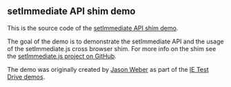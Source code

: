 ## setImmediate API shim demo

This is the source code of the [setImmediate API shim demo](http://jphpsf.github.com/setImmediate-shim-demo/).

The goal of the demo is to demonstrate the setImmediate API and the usage of the setImmediate.js cross browser shim. For more info on the shim see the [setImmediate.js project on GitHub](https://github.com/NobleJS/setImmediate).

The demo was originally created by [Jason Weber](http://www.jasonweber.com) as part of the [IE Test Drive demos](https://ie.microsoft.com/testdrive/Performance/setImmediateSorting/Default.html).

